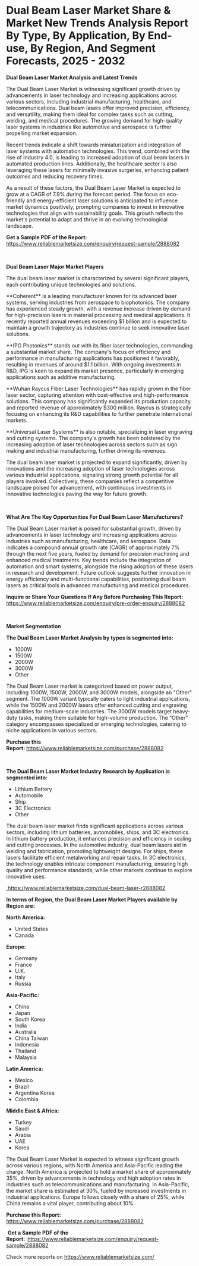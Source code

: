 <p><h1>Dual Beam Laser Market Share & Market New Trends Analysis Report By Type, By Application, By End-use, By Region, And Segment Forecasts, 2025 - 2032</h1></p><p><strong>Dual Beam Laser Market Analysis and Latest Trends</strong></p>
<p><p>The Dual Beam Laser Market is witnessing significant growth driven by advancements in laser technology and increasing applications across various sectors, including industrial manufacturing, healthcare, and telecommunications. Dual beam lasers offer improved precision, efficiency, and versatility, making them ideal for complex tasks such as cutting, welding, and medical procedures. The growing demand for high-quality laser systems in industries like automotive and aerospace is further propelling market expansion.</p><p>Recent trends indicate a shift towards miniaturization and integration of laser systems with automation technologies. This trend, combined with the rise of Industry 4.0, is leading to increased adoption of dual beam lasers in automated production lines. Additionally, the healthcare sector is also leveraging these lasers for minimally invasive surgeries, enhancing patient outcomes and reducing recovery times.</p><p>As a result of these factors, the Dual Beam Laser Market is expected to grow at a CAGR of 7.9% during the forecast period. The focus on eco-friendly and energy-efficient laser solutions is anticipated to influence market dynamics positively, prompting companies to invest in innovative technologies that align with sustainability goals. This growth reflects the market's potential to adapt and thrive in an evolving technological landscape.</p></p>
<p><strong>Get a Sample PDF of the Report:&nbsp;</strong> <a href="https://www.reliablemarketsize.com/enquiry/request-sample/2888082?utm_campaign=2281&utm_medium=2&utm_source=Github&utm_content=ia&utm_term=14032025&utm_id=dual-beam-laser">https://www.reliablemarketsize.com/enquiry/request-sample/2888082</a></p>
<p>&nbsp;</p>
<p><strong>Dual Beam Laser Major Market Players</strong></p>
<p><p>The dual beam laser market is characterized by several significant players, each contributing unique technologies and solutions. </p><p>**Coherent** is a leading manufacturer known for its advanced laser systems, serving industries from aerospace to biophotonics. The company has experienced steady growth, with a revenue increase driven by demand for high-precision lasers in material processing and medical applications. It recently reported annual revenues exceeding $1 billion and is expected to maintain a growth trajectory as industries continue to seek innovative laser solutions.</p><p>**IPG Photonics** stands out with its fiber laser technologies, commanding a substantial market share. The company's focus on efficiency and performance in manufacturing applications has positioned it favorably, resulting in revenues of around $1.1 billion. With ongoing investments in R&D, IPG is keen to expand its market presence, particularly in emerging applications such as additive manufacturing.</p><p>**Wuhan Raycus Fiber Laser Technologies** has rapidly grown in the fiber laser sector, capturing attention with cost-effective and high-performance solutions. This company has significantly expanded its production capacity and reported revenue of approximately $300 million. Raycus is strategically focusing on enhancing its R&D capabilities to further penetrate international markets.</p><p>**Universal Laser Systems** is also notable, specializing in laser engraving and cutting systems. The company's growth has been bolstered by the increasing adoption of laser technologies across sectors such as sign making and industrial manufacturing, further driving its revenues.</p><p>The dual beam laser market is projected to expand significantly, driven by innovations and the increasing adoption of laser technologies across various industrial applications, signaling strong growth potential for all players involved. Collectively, these companies reflect a competitive landscape poised for advancement, with continuous investments in innovative technologies paving the way for future growth.</p></p>
<p>&nbsp;</p>
<p><strong>What Are The Key Opportunities For Dual Beam Laser Manufacturers?</strong></p>
<p><p>The Dual Beam Laser market is poised for substantial growth, driven by advancements in laser technology and increasing applications across industries such as manufacturing, healthcare, and aerospace. Data indicates a compound annual growth rate (CAGR) of approximately 7% through the next five years, fueled by demand for precision machining and enhanced medical treatments. Key trends include the integration of automation and smart systems, alongside the rising adoption of these lasers in research and development. Future outlook suggests further innovation in energy efficiency and multi-functional capabilities, positioning dual beam lasers as critical tools in advanced manufacturing and medical procedures.</p></p>
<p><strong>Inquire or Share Your Questions If Any Before Purchasing This Report:</strong> <a href="https://www.reliablemarketsize.com/enquiry/pre-order-enquiry/2888082?utm_campaign=2281&utm_medium=2&utm_source=Github&utm_content=ia&utm_term=14032025&utm_id=dual-beam-laser">https://www.reliablemarketsize.com/enquiry/pre-order-enquiry/2888082</a></p>
<p>&nbsp;</p>
<p><strong>Market Segmentation</strong></p>
<p><strong>The Dual Beam Laser Market Analysis by types is segmented into:</strong></p>
<p><ul><li>1000W</li><li>1500W</li><li>2000W</li><li>3000W</li><li>Other</li></ul></p>
<p><p>The Dual Beam Laser market is categorized based on power output, including 1000W, 1500W, 2000W, and 3000W models, alongside an "Other" segment. The 1000W variant typically caters to light industrial applications, while the 1500W and 2000W lasers offer enhanced cutting and engraving capabilities for medium-scale industries. The 3000W models target heavy-duty tasks, making them suitable for high-volume production. The “Other” category encompasses specialized or emerging technologies, catering to niche applications in various sectors.</p></p>
<p><strong>Purchase this Report:&nbsp;</strong><a href="https://www.reliablemarketsize.com/purchase/2888082?utm_campaign=2281&utm_medium=2&utm_source=Github&utm_content=ia&utm_term=14032025&utm_id=dual-beam-laser">https://www.reliablemarketsize.com/purchase/2888082</a></p>
<p>&nbsp;</p>
<p><strong>The Dual Beam Laser Market Industry Research by Application is segmented into:</strong></p>
<p><ul><li>Lithium Battery</li><li>Automobile</li><li>Ship</li><li>3C Electronics</li><li>Other</li></ul></p>
<p><p>The dual beam laser market finds significant applications across various sectors, including lithium batteries, automobiles, ships, and 3C electronics. In lithium battery production, it enhances precision and efficiency in sealing and cutting processes. In the automotive industry, dual beam lasers aid in welding and fabrication, promoting lightweight designs. For ships, these lasers facilitate efficient metalworking and repair tasks. In 3C electronics, the technology enables intricate component manufacturing, ensuring high quality and performance standards, while other markets continue to explore innovative uses.</p></p>
<p><a href="https://www.reliablemarketsize.com/dual-beam-laser-r2888082?utm_campaign=2281&utm_medium=2&utm_source=Github&utm_content=ia&utm_term=14032025&utm_id=dual-beam-laser">&nbsp;https://www.reliablemarketsize.com/dual-beam-laser-r2888082</a></p>
<p><strong>In terms of Region, the Dual Beam Laser Market Players available by Region are:</strong></p>
<p>
    <p> <strong> North America: </strong>
        <ul>
            <li>United States</li>
            <li>Canada</li>
        </ul>
        </p> 
    <p> <strong> Europe: </strong>
        <ul>
            <li>Germany</li>
            <li>France</li>
            <li>U.K.</li>
            <li>Italy</li>
            <li>Russia</li>
        </ul>
        </p> 
    <p> <strong> Asia-Pacific: </strong>
        <ul>
            <li>China</li>
            <li>Japan</li>
            <li>South Korea</li>
            <li>India</li>
            <li>Australia</li>
            <li>China Taiwan</li>
            <li>Indonesia</li>
            <li>Thailand</li>
            <li>Malaysia</li>
        </ul>
        </p> 
    <p> <strong> Latin America: </strong>
        <ul>
            <li>Mexico</li>
            <li>Brazil</li>
            <li>Argentina Korea</li>
            <li>Colombia</li>
        </ul>
        </p> 
    <p> <strong> Middle East & Africa: </strong>
        <ul>
            <li>Turkey</li>
            <li>Saudi</li>
            <li>Arabia</li>
            <li>UAE</li>
            <li>Korea</li>
        </ul>
    </p>
    </p>
<p><p>The Dual Beam Laser Market is expected to witness significant growth across various regions, with North America and Asia-Pacific leading the charge. North America is projected to hold a market share of approximately 35%, driven by advancements in technology and high adoption rates in industries such as telecommunications and manufacturing. In Asia-Pacific, the market share is estimated at 30%, fueled by increased investments in industrial applications. Europe follows closely with a share of 25%, while China remains a vital player, contributing about 10%.</p></p>
<p><strong>Purchase this Report: </strong><a href="https://www.reliablemarketsize.com/purchase/2888082?utm_campaign=2281&utm_medium=2&utm_source=Github&utm_content=ia&utm_term=14032025&utm_id=dual-beam-laser">https://www.reliablemarketsize.com/purchase/2888082</a></p>
<p>&nbsp;<strong>Get a Sample PDF of the Report:&nbsp;&nbsp;</strong><a href="https://www.reliablemarketsize.com/enquiry/request-sample/2888082?utm_campaign=2281&utm_medium=2&utm_source=Github&utm_content=ia&utm_term=14032025&utm_id=dual-beam-laser">https://www.reliablemarketsize.com/enquiry/request-sample/2888082</a></p>
<p><strong></strong></p>
<p>Check more reports on <a href="https://www.reliablemarketsize.com/?utm_campaign=2281&utm_medium=2&utm_source=Github&utm_content=ia&utm_term=14032025&utm_id=dual-beam-laser">https://www.reliablemarketsize.com/</a></p>